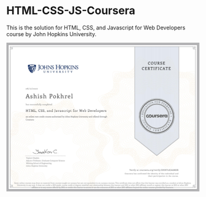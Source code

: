 # HTML-CSS-JS-Coursera
This is the solution for HTML, CSS, and Javascript for Web Developers course by John Hopkins University.

![Certificate](https://github.com/meashishpokhrel/HTML-CSS-JS-Coursera/blob/master/HTML-CSS-JS-Coursera-DHHY28JA6M8R.jpg?raw=true)
